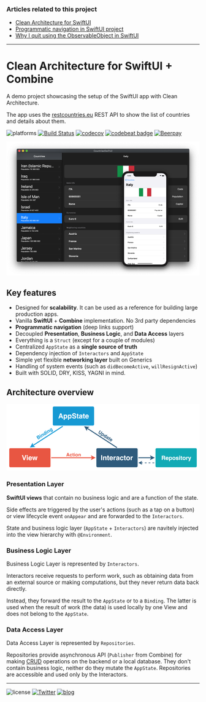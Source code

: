 ### Articles related to this project

* [Clean Architecture for SwiftUI](https://nalexn.github.io/clean-architecture-swiftui/?utm_source=nalexn_github)
* [Programmatic navigation in SwiftUI project](https://nalexn.github.io/swiftui-deep-linking/?utm_source=nalexn_github)
* [Why I quit using the ObservableObject in SwiftUI](https://nalexn.github.io/swiftui-observableobject/?utm_source=nalexn_github)

---

# Clean Architecture for SwiftUI + Combine

A demo project showcasing the setup of the SwiftUI app with Clean Architecture.

The app uses the [restcountries.eu](restcountries.eu) REST API to show the list of countries and details about them.

![platforms](https://img.shields.io/badge/platforms-iPhone%20%7C%20iPad%20%7C%20macOS-lightgrey) [![Build Status](https://travis-ci.com/nalexn/clean-architecture-swiftui.svg?branch=master)](https://travis-ci.com/nalexn/clean-architecture-swiftui) [![codecov](https://codecov.io/gh/nalexn/clean-architecture-swiftui/branch/master/graph/badge.svg)](https://codecov.io/gh/nalexn/clean-architecture-swiftui) [![codebeat badge](https://codebeat.co/badges/db33561b-0b2b-4ee1-a941-a08efbd0ebd7)](https://codebeat.co/projects/github-com-nalexn-clean-architecture-swiftui-master) [![Beerpay](https://beerpay.io/nalexn/clean-architecture-swiftui/badge.svg)](https://beerpay.io/nalexn/clean-architecture-swiftui)

<p align="center">
  <img src="https://github.com/nalexn/blob_files/blob/master/images/countries_preview.png?raw=true" alt="Diagram"/>
</p>

## Key features
* Designed for **scalability**. It can be used as a reference for building large production apps.
* Vanilla **SwiftUI** + **Combine** implementation. No 3rd party dependencies
* **Programmatic navigation** (deep links support)
* Decoupled **Presentation**, **Business Logic**, and **Data Access** layers
* Everything is a `Struct` (except for a couple of modules)
* Centralized `AppState` as a **single source of truth**
* Dependency injection of `Interactors` and `AppState`
* Simple yet flexible **networking layer** built on Generics
* Handling of system events (such as `didBecomeActive`, `willResignActive`)
* Built with SOLID, DRY, KISS, YAGNI in mind.

## Architecture overview

<p align="center">
  <img src="https://github.com/nalexn/blob_files/blob/master/images/swiftui_arc_001.png?raw=true" alt="Diagram"/>
</p>

### Presentation Layer

**SwiftUI views** that contain no business logic and are a function of the state.

Side effects are triggered by the user's actions (such as a tap on a button) or view lifecycle event `onAppear` and are forwarded to the `Interactors`.

State and business logic layer (`AppState` + `Interactors`) are navitely injected into the view hierarchy with `@Environment`.

### Business Logic Layer

Business Logic Layer is represented by `Interactors`. 

Interactors receive requests to perform work, such as obtaining data from an external source or making computations, but they never return data back directly.

Instead, they forward the result to the `AppState` or to a `Binding`. The latter is used when the result of work (the data) is used locally by one View and does not belong to the `AppState`.

### Data Access Layer

Data Access Layer is represented by `Repositories`.

Repositories provide asynchronous API (`Publisher` from Combine) for making [CRUD](https://en.wikipedia.org/wiki/Create,_read,_update_and_delete) operations on the backend or a local database. They don't contain business logic, neither do they mutate the `AppState`. Repositories are accessible and used only by the Interactors.

---

![license](https://img.shields.io/badge/license-mit-brightgreen) [![Twitter](https://img.shields.io/badge/twitter-nallexn-blue)](https://twitter.com/nallexn) [![blog](https://img.shields.io/badge/blog-medium-red)](https://medium.com/@nalexn)
